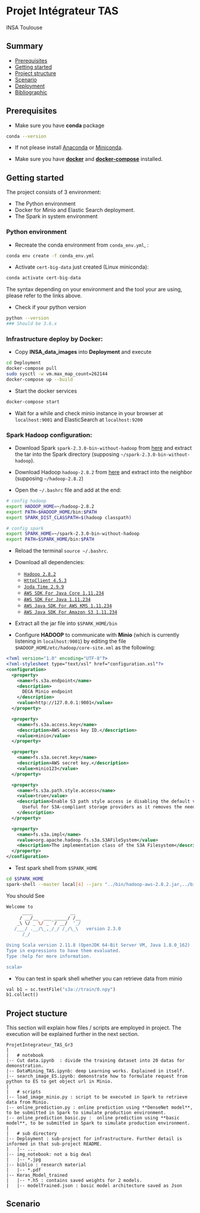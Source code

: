 # Projet Intégrateur TAS
INSA Toulouse

## Summary
* [Prerequisites](#Prerequisites)
* [Getting started](#Getting-started)
* [Project structure](#Project-structure)
* [Scenario](#Scenario)
* [Deployment](Deployment)
* [Bibliographic](biblio)


## Prerequisites
* Make sure you have **conda** package
```sh
conda --version
```
* If not please install [Anaconda](https://www.anaconda.com/download/#linux) or [Miniconda](https://docs.conda.io/en/latest/miniconda.html).

* Make sure you have [**docker**](https://docs.docker.com/install/linux/docker-ce/ubuntu/) and [**docker-compose**](https://docs.docker.com/compose/install/) installed.

## Getting started
The project consists of 3 environment:
* The Python environment
* Docker for Minio and Elastic Search deployment.
* The Spark in system environment

### Python environment
* Recreate the conda environment from `conda_env.yml`, :
```sh
conda env create -f conda_env.yml
```

* Activate `cert-big-data` just created (Linux miniconda):
```sh
conda activate cert-big-data
```
The syntax depending on your environment and the tool your are using, please refer to the links above.

* Check if your python version
```sh
python --version
### Should be 3.6.x
```

### Infrastructure deploy by Docker:
* Copy **INSA_data_images** into **Deployment** and execute
```sh
cd Deployment
docker-compose pull
sudo sysctl -w vm.max_map_count=262144
docker-compose up --build
```

* Start the docker services
```sh
docker-compose start
```

* Wait for a while and check minio instance in your browser at `localhost:9001` and ElasticSearch at `localhost:9200`

### Spark Hadoop configuration:
* Download Spark `spark-2.3.0-bin-without-hadoop` from [here](https://www.apache.org/dyn/closer.lua/spark/spark-2.3.0/spark-2.3.0-bin-without-hadoop.tgz) and extract the tar into the Spark directory (supposing `~/spark-2.3.0-bin-without-hadoop`).

* Download Hadoop `hadoop-2.8.2` from [here](https://archive.apache.org/dist/hadoop/core/hadoop-2.8.2/hadoop-2.8.2.tar.gz) and extract into the neighbor (supposing `~/hadoop-2.8.2`)

* Open the `~/.bashrc` file and add at the end:
```sh
# config hadoop
export HADOOP_HOME=~/hadoop-2.8.2
export PATH=$HADOOP_HOME/bin:$PATH
export SPARK_DIST_CLASSPATH=$(hadoop classpath)

# config spark
export SPARK_HOME=~/spark-2.3.0-bin-without-hadoop
export PATH=$SPARK_HOME/bin:$PATH
```

* Reload the terminal `source ~/.bashrc`.

* Download all dependencies:
    * [`Hadoop 2.8.2`](https://mvnrepository.com/artifact/org.apache.hadoop/hadoop-aws/2.8.2)
    * [`HttpClient 4.5.3`](https://mvnrepository.com/artifact/org.apache.httpcomponents/httpclient/4.5.3)
    * [`Joda Time 2.9.9`](https://mvnrepository.com/artifact/joda-time/joda-time/2.9.9)
    * [`AWS SDK For Java Core 1.11.234`](https://mvnrepository.com/artifact/com.amazonaws/aws-java-sdk-core/1.11.234)
    * [`AWS SDK For Java 1.11.234`](https://mvnrepository.com/artifact/com.amazonaws/aws-java-sdk/1.11.234)
    * [`AWS Java SDK For AWS KMS 1.11.234`](http://mvnrepository.com/artifact/com.amazonaws/aws-java-sdk-kms/1.11.234)
    * [`AWS Java SDK For Amazon S3 1.11.234`](https://mvnrepository.com/artifact/com.amazonaws/aws-java-sdk-s3/1.11.234)

* Extract all the jar file into `$SPARK_HOME/bin`

* Configure **HADOOP** to communicate with **Minio** (which is currently listening in `localhost:9001`) by editing the file `$HADOOP_HOME/etc/hadoop/core-site.xml` as the following:

```xml
<?xml version="1.0" encoding="UTF-8"?>
<?xml-stylesheet type="text/xsl" href="configuration.xsl"?>
<configuration>
  <property>
    <name>fs.s3a.endpoint</name>
    <description>
      DECA Minio endpoint
    </description>
    <value>http://127.0.0.1:9001</value>
  </property>

  <property>
    <name>fs.s3a.access.key</name>
    <description>AWS access key ID.</description>
    <value>minio</value>
  </property>

  <property>
    <name>fs.s3a.secret.key</name>
    <description>AWS secret key.</description>
    <value>minio123</value>
  </property>

  <property>
    <name>fs.s3a.path.style.access</name>
    <value>true</value>
    <description>Enable S3 path style access ie disabling the default virtual hosting behaviour.
      Useful for S3A-compliant storage providers as it removes the need to set up DNS for virtual hosting.
    </description>
  </property>

  <property>
    <name>fs.s3a.impl</name>
    <value>org.apache.hadoop.fs.s3a.S3AFileSystem</value>
    <description>The implementation class of the S3A Filesystem</description>
  </property>
</configuration>
```

* Test spark shell from `$SPARK_HOME`
```sh
cd $SPARK_HOME
spark-shell --master local[4] --jars "../bin/hadoop-aws-2.8.2.jar,../bin/httpclient-4.5.3.jar,../bin/aws-java-sdk-core-1.11.234.jar,../bin/aws-java-sdk-kms-1.11.234.jar,../bin/aws-java-sdk-1.11.234.jar,../bin/aws-java-sdk-s3-1.11.234.jar,../bin/joda-time-2.9.9.jar"
```

You should See
```sh
Welcome to
      ____              __
     / __/__  ___ _____/ /__
    _\ \/ _ \/ _ `/ __/  '_/
   /___/ .__/\_,_/_/ /_/\_\   version 2.3.0
      /_/

Using Scala version 2.11.8 (OpenJDK 64-Bit Server VM, Java 1.8.0_162)
Type in expressions to have them evaluated.
Type :help for more information.

scala>
```

* You can test in spark shell whether you can retrieve data from minio
```python
val b1 = sc.textFile("s3a://train/0.npy")
b1.collect()
```

## Project stucture
This section will explain how files / scripts are employed in project. The execution will be explained further in the next section.

```
ProjetIntegrateur_TAS_Gr3
|
|   # notebook
|-- Cut data.ipynb  : divide the training dataset into 20 datas for demonstration.
|-- DataMining_TAS.ipynb: deep Learning works. Explained in itself.
|-- search_image_ES.ipynb: demonstrate how to formulate request from python to ES to get object url in Minio.
|
|   # scripts
|-- load_image_minio.py : script to be executed in Spark to retrieve data from Minio.
|-- online_prediction.py : online prediction using **DenseNet model**, to be submitted in Spark to simulate production environment.
|-- online_prediction_basic.py :  online prediction using **basic model**, to be submitted in Spark to simulate production environment.
|
|   # sub directory
|-- Deployment : sub-project for infrastructure. Further detail is informed in that sub-project README.
|   |-- ...
|-- img_notebook: not a big deal
|   |-- *.jpg
|-- biblio : research material
|   |-- *.pdf
|-- Keras_Model_trained
|   |-- *.h5 : contains saved weights for 2 models.
|   |-- modelTrained.json : basic model architecture saved as Json
```

## Scenario

